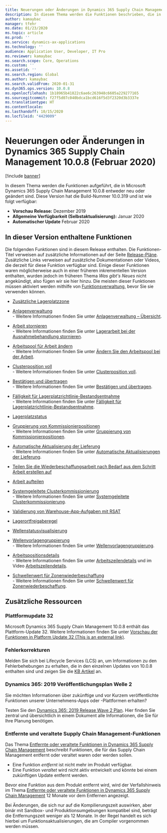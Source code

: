 ```yaml
---
title: Neuerungen oder Änderungen in Dynamics 365 Supply Chain Management 10.0.8 (Februar 2020)
description: In diesem Thema werden die Funktionen beschrieben, die in Dynamics 365 Supply Chain Management 10.0.8 neu oder geändert wurden.
author: kamaybac
manager: tfehr
ms.date: 01/23/2020
ms.topic: article
ms.prod: ''
ms.service: dynamics-ax-applications
ms.technology: ''
audience: Application User, Developer, IT Pro
ms.reviewer: kamaybac
ms.search.scope: Core, Operations
ms.custom: ''
ms.assetid: ''
ms.search.region: Global
ms.author: kamaybac
ms.search.validFrom: 2020-01-31
ms.dyn365.ops.version: 10.0.8
ms.openlocfilehash: 1b18965b41822c6ae6c263948c6605a229277165
ms.sourcegitcommit: f27f5d07c040bdca1bcd616f5d3f2320d3b3337e
ms.translationtype: HT
ms.contentlocale: 
ms.lasthandoff: 10/15/2020
ms.locfileid: "4429009"
---
```

# <a name="whats-new-or-changed-in-dynamics-365-supply-chain-management-1008-february-2020"></a>Neuerungen oder Änderungen in Dynamics 365 Supply Chain Management 10.0.8 (Februar 2020)

[!include [banner](../includes/banner.md)]

In diesem Thema werden die Funktionen aufgeführt, die in Microsoft Dynamics 365 Supply Chain Management 10.0.8 entweder neu oder geändert sind. Diese Version hat die Build-Nummer 10.0.319 und ist wie folgt verfügbar:

- **Vorschau Release:** Dezember 2019
- **Allgemeine Verfügbarkeit (Selbstaktualisierung):** Januar 2020
- **Automatischer Update** Februar 2020

## <a name="features-included-in-this-release"></a>In dieser Version enthaltene Funktionen

Die folgenden Funktionen sind in diesem Release enthalten. Die Funktionen-Titel verweisen auf zusätzliche Informationen auf der Seite [Release-Pläne](https://docs.microsoft.com/dynamics365/release-plans/). Zusätzliche Links verweisen auf zusätzliche Dokumentationen oder Videos, die derzeit für diese Funktion verfügbar sind. Einige dieser Funktionen waren möglicherweise auch in einer früheren inkrementellen Version enthalten, wurden jedoch im früheren Thema *Was gibt's Neues* nicht angekündigt, also fügen wir sie hier hinzu. Die meisten dieser Funktionen müssen aktiviert werden mithilfe von [Funktionsverwaltung](../../fin-ops-core/fin-ops/get-started/feature-management/feature-management-overview.md), bevor Sie sie verwenden können.

- [Zusätzliche Lagerplatzzone](https://docs.microsoft.com/dynamics365-release-plan/2019wave2/dynamics365-supply-chain-management/additional-location-zone)

- [Anlagenverwaltung](https://docs.microsoft.com/dynamics365-release-plan/2019wave2/dynamics365-supply-chain-management/dynamics-365-asset-management)<br> - Weitere Informationen finden Sie unter [Anlagenverwaltung – Übersicht](../asset-management/index.md).
- [Arbeit stornieren](https://docs.microsoft.com/dynamics365-release-plan/2019wave2/dynamics365-supply-chain-management/cancel-work)<br> - Weitere Informationen finden Sie unter [Lagerarbeit bei der Ausnahmebehandlung stornieren](../warehousing/cancel-warehouse-work.md).
- [Arbeitspool für Arbeit ändern](https://docs.microsoft.com/dynamics365-release-plan/2019wave2/dynamics365-supply-chain-management/change-work-pool-work)<br> - Weitere Informationen finden Sie unter [Ändern Sie den Arbeitspool bei der Arbeit](../warehousing/change-work-pool-on-work.md).
- [Clusterposition voll](https://docs.microsoft.com/dynamics365-release-plan/2019wave2/dynamics365-supply-chain-management/cluster-position-full)<br> - Weitere Informationen finden Sie unter [Clusterposition voll](../warehousing/cluster-position-full.md).
- [Bestätigen und übertragen](https://docs.microsoft.com/dynamics365-release-plan/2019wave2/dynamics365-supply-chain-management/confirm-transfer)<br> - Weitere Informationen finden Sie unter [Bestätigen und übertragen](../warehousing/confirm-and-transfer.md).
- [Fälligkeit für Lagerplatzrichtlinie-Bestandsentnahme](https://docs.microsoft.com/dynamics365-release-plan/2019wave2/dynamics365-supply-chain-management/location-directive-inventory-picking-aging)<br> - Weitere Informationen finden Sie unter [Fälligkeit für Lagerplatzrichtlinie-Bestandsentnahme](../warehousing/location-directive-inventory-picking-aging.md).
- [Lagerplatzstatus](https://docs.microsoft.com/dynamics365-release-plan/2019wave2/dynamics365-supply-chain-management/location-status)
- [Gruppierung von Kommissionierpositionen](https://docs.microsoft.com/dynamics365-release-plan/2019wave2/dynamics365-supply-chain-management/pick-line-grouping)<br> - Weitere Informationen finden Sie unter [Gruppierung von Kommissionierpositionen](../warehousing/pick-line-grouping.md).
- [Automatische Aktualisierung der Lieferung](https://docs.microsoft.com/dynamics365-release-plan/2019wave2/dynamics365-supply-chain-management/shipment-auto-update)<br> - Weitere Informationen finden Sie unter [Automatische Aktualisierungen der Lieferung](../warehousing/auto-update-shipment.md).
- [Teilen Sie die Wiederbeschaffungsarbeit nach Bedarf aus dem Schritt Arbeit erstellen auf](https://docs.microsoft.com/dynamics365-release-plan/2019wave2/dynamics365-supply-chain-management/split-demand-replenishment-work-create-pick-work-step)
- [Arbeit aufteilen](https://docs.microsoft.com/dynamics365-release-plan/2019wave2/dynamics365-supply-chain-management/split-work)
- [Systemgeleitete Clusterkommissionierung](https://docs.microsoft.com/dynamics365-release-plan/2019wave2/dynamics365-supply-chain-management/system-directed-cluster-picking)<br> - Weitere Informationen finden Sie unter [Systemgeleitete Clusterkommissionierung](../warehousing/system-directed-cluster-pick.md).
- [Validierung von Warehouse-App-Aufgaben mit RSAT](https://docs.microsoft.com/dynamics365-release-plan/2019wave2/dynamics365-supply-chain-management/warehouse-app-task-validation-rsat)
- [Lagerortfreigaberegel](https://docs.microsoft.com/dynamics365-release-plan/2019wave2/dynamics365-supply-chain-management/warehouse-release-rule)
- [Wellenstatusvisualisierung](https://docs.microsoft.com/dynamics365-release-plan/2019wave2/dynamics365-supply-chain-management/wave-status-visualization)
- [Wellenvorlagengruppierung](https://docs.microsoft.com/dynamics365-release-plan/2019wave2/dynamics365-supply-chain-management/wave-template-grouping)<br> - Weitere Informationen finden Sie unter [Wellenvorlagengruppierung](../warehousing/wave-template-grouping.md).
- [Arbeitspositionsdetails](https://docs.microsoft.com/dynamics365-release-plan/2019wave2/dynamics365-supply-chain-management/work-line-details)<br> - Weitere Informationen finden Sie unter [Arbeitszeilendetails](../warehousing/work-line-details.md) und im Video [Arbeitszeilendetails](https://www.microsoft.com/videoplayer/embed/RE4fcYN).
- [Schwellenwert für Zonenwiederbeschaffung](https://docs.microsoft.com/dynamics365-release-plan/2019wave2/dynamics365-supply-chain-management/zone-threshold-replenishment)<br> - Weitere Informationen finden Sie unter [Schwellenwert für Zonenwiederbeschaffung](../warehousing/zone-threshold-replenishment.md).

## <a name="additional-resources"></a>Zusätzliche Ressourcen

### <a name="platform-update-32"></a>Plattformupdate 32

Microsoft Dynamics 365 Supply Chain Management 10.0.8 enthält das Plattform-Update 32. Weitere Informationen finden Sie unter [Vorschau der Funktionen in Platform Update 32 (This is an external link)](https://docs.microsoft.com/de-de/dynamics365/supply-chain/fin-ops-core/dev-itpro/get-started/whats-new-platform-update-32).

### <a name="bug-fixes"></a>Fehlerkorrekturen 

Melden Sie sich bei Lifecycle Services (LCS) an, um Informationen zu den Fehlerbehebungen zu erhalten, die in den einzelnen Updates von 10.0.8 enthalten sind und zeigen Sie die [KB Artikel](https://fix.lcs.dynamics.com/Issue/Details?kb=0&bugId=400368&dbType=3&qc=8405de0733ac4045859057a4e710a3ef07637ce2485f6a317ea49efe6f67f35f) an.

### <a name="dynamics-365-2019-release-wave-2-plan"></a>Dynamics 365: 2019 Veröffentlichungsplan Welle 2

Sie möchten Informationen über zukünftige und vor Kurzem veröffentlichte Funktionen unserer Unternehmens-Apps oder -Plattformen erhalten?

Testen Sie den [Dynamics 365: 2019 Release Wave 2 Plan](https://docs.microsoft.com/dynamics365-release-plan/2019wave2/index). Hier finden Sie zentral und übersichtlich in einem Dokument alle Informationen, die Sie für Ihre Planung benötigen.

### <a name="removed-and-deprecated-supply-chain-management-features"></a>Entfernte und veraltete Supply Chain Management-Funktionen

Das Thema [Entfernte oder veraltete Funktionen in Dynamics 365 Supply Chain Management](removed-deprecated-features-scm-updates.md) beschreibt Funktionen, die für das Supply Chain Management entfernt oder veraltet waren oder werden sollen.

- Eine Funktion *entfernt* ist nicht mehr im Produkt verfügbar.
- Eine Funktion *veraltet* wird nicht aktiv entwickelt und könnte bei einem zukünftigen Update entfernt werden.

Bevor eine Funktion aus dem Produkt entfernt wird, wird der Verfallshinweis im Thema [Entfernte oder veraltete Funktionen in Dynamics 365 Supply Chain Management](removed-deprecated-features-scm-updates.md) 12 Monate vor dem Entfernen angezeigt.

Bei Änderungen, die sich nur auf die Kompilierungszeit auswirken, aber binär mit Sandbox- und Produktionsumgebungen kompatibel sind, beträgt die Entfernungszeit weniger als 12 Monate. In der Regel handelt es sich hierbei um Funktionsaktualisierungen, die am Compiler vorgenommen werden müssen.
